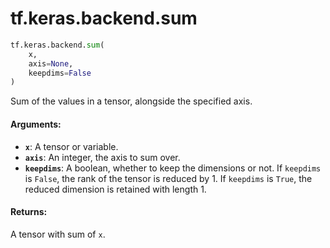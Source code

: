 <div itemscope itemtype="http://developers.google.com/ReferenceObject">
<meta itemprop="name" content="tf.keras.backend.sum" />
<meta itemprop="path" content="Stable" />
</div>

# tf.keras.backend.sum

``` python
tf.keras.backend.sum(
    x,
    axis=None,
    keepdims=False
)
```

Sum of the values in a tensor, alongside the specified axis.

#### Arguments:

* <b>`x`</b>: A tensor or variable.
* <b>`axis`</b>: An integer, the axis to sum over.
* <b>`keepdims`</b>: A boolean, whether to keep the dimensions or not.
        If `keepdims` is `False`, the rank of the tensor is reduced
        by 1. If `keepdims` is `True`,
        the reduced dimension is retained with length 1.


#### Returns:

A tensor with sum of `x`.